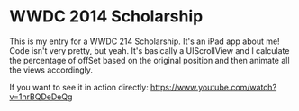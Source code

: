 WWDC 2014 Scholarship
=====================

This is my entry for a WWDC 214 Scholarship. It's an iPad app about me!
Code isn't very pretty, but yeah. It's basically a UIScrollView and I calculate the percentage of offSet based on the original position and then animate all the views accordingly.

If you want to see it in action directly: https://www.youtube.com/watch?v=1nrBQDeDeQg
